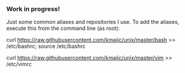 ### Work in progress! ###

Just some common aliases and repositories I use. To add the aliases, execute this from the command line (as root):

curl https://raw.githubusercontent.com/kmajic/unix/master/bash >> /etc/bashrc; source /etc/bashrc

curl https://raw.githubusercontent.com/kmajic/unix/master/vim >> /etc/vimrc
